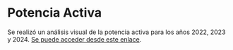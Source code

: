 <h1>Potencia Activa</h1>
<p>Se realizó un análisis visual de la potencia activa para los años 2022, 2023 y 2024. 
<a href="https://facundo598.github.io/Web2/" rel="nofollow" target="_blank">Se puede acceder desde este enlace</a>.</p>
